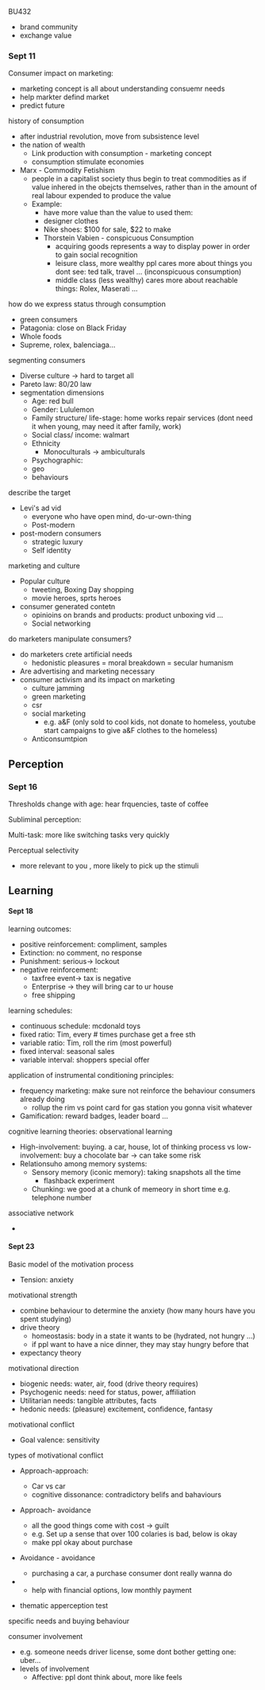 BU432

- brand community
- exchange value





### Sept 11

Consumer impact on marketing:

- marketing concept is all about understanding consuemr needs
- help markter defind market
- predict future

history of consumption

- after industrial revolution, move from subsistence level
- the nation of wealth
  - Link production with consumption - marketing concept
  - consumption stimulate economies
- Marx - Commodity Fetishism
  - people in a capitalist society thus begin to treat commodities as if value inhered in the obejcts themselves, rather than in the amount of real labour expended to produce the value
  - Example:
    -  have more value than the value to used them: 
    - designer clothes
    - Nike shoes: $100 for sale, \$22 to make
    - Thorstein Vabien - conspicuous Consumption
      - acquiring goods represents a way to display power in order to gain social recognition
      - leisure class, more wealthy ppl cares more about things you dont see: ted talk, travel ... (inconspicuous consumption)
      - middle class (less wealthy) cares more about reachable things: Rolex, Maserati ...

how do we express status through consumption

- green consumers
- Patagonia: close on Black Friday 
- Whole foods 
- Supreme, rolex, balenciaga...

segmenting consumers

- Diverse culture -> hard to target all
- Pareto law: 80/20 law
- segmentation dimensions
  - Age: red bull
  - Gender: Lululemon 
  - Family structure/ life-stage: home works repair services (dont need it when young, may need it after family, work)
  - Social class/ income: walmart
  - Ethnicity
    - Monoculturals -> ambiculturals
  - Psychographic:
  - geo
  - behaviours

describe the target

- Levi's ad vid
  - everyone who have open mind, do-ur-own-thing
  - Post-modern
- post-modern consumers
  - strategic luxury
  - Self identity

marketing and culture

- Popular culture
  - tweeting, Boxing Day shopping
  - movie heroes, sprts heroes
- consumer generated contetn
  - opinioins on brands and products: product unboxing vid ...
  - Social networking

do marketers manipulate consumers?

- do marketers crete artificial needs
  - hedonistic pleasures = moral breakdown = secular humanism
- Are advertising and marketing necessary
- consumer activism and its impact on marketing
  - culture jamming
  - green marketing
  - csr
  - social marketing 
    - e.g. a&F (only sold to cool kids, not donate to homeless, youtube start campaigns to give a&F clothes to the homeless)
  - Anticonsumtpion 



## Perception

### Sept 16 

Thresholds change with age: hear frquencies, taste of coffee

Subliminal perception: 

Multi-task: more like switching tasks very quickly

Perceptual selectivity

- more relevant to you , more likely to pick up the stimuli



## Learning

#### Sept 18

learning outcomes:

- positive reinforcement: compliment, samples
- Extinction: no comment, no response
- Punishment: serious-> lockout
- negative reinforcement:
  -  taxfree event-> tax is negative
  - Enterprise -> they will bring car to ur house
  - free shipping

learning schedules:

- continuous schedule: mcdonald toys
- fixed ratio: Tim, every # times purchase get a free sth
- variable ratio: Tim, roll the rim (most powerful)
- fixed interval: seasonal sales
- variable interval: shoppers special offer

application of instrumental conditioning principles:

- frequency marketing: make sure not reinforce the behaviour consumers already doing
  - rollup the rim vs point card for gas station you gonna visit whatever
- Gamification: reward badges, leader board ...

cognitive learning theories: observational learning

- High-involvement: buying. a car, house, lot of thinking process vs low-involvement: buy a chocolate bar -> can take some risk
- Relationsuho among memory systems:
  - Sensory memory (iconic memory): taking snapshots all the time
    - flashback experiment
  - Chunking: we good at a chunk of memeory in short time e.g. telephone number

associative network

- 



#### Sept 23

Basic model of the motivation process

- Tension: anxiety

motivational strength

- combine behaviour to determine the anxiety (how many hours have you spent studying)
- drive theory
  - homeostasis: body in a state it wants to be (hydrated, not hungry ...)
  - if ppl want to have a nice dinner, they may stay hungry before that
- expectancy theory

motivational direction

- biogenic needs: water, air, food (drive theory requires)
- Psychogenic needs: need for status, power, affiliation 
- Utilitarian needs: tangible attributes, facts
- hedonic needs: (pleasure) excitement, confidence, fantasy

motivational conflict

- Goal valence: sensitivity 

types of motivational conflict

- Approach-approach: 
  - Car vs car
  - cognitive dissonance: contradictory belifs and bahaviours
- Approach- avoidance
  - all the good things come with cost -> guilt
  - e.g. Set up a sense that over 100 colaries is bad, below is okay
  - make ppl okay about purchase

- Avoidance - avoidance
  - purchasing a car, a purchase consumer dont really wanna do
- - help with financial options, low monthly payment

- thematic apperception test

specific needs and buying behaviour

consumer involvement

- e.g. someone needs driver license, some dont bother getting one: uber...
- levels of involvement
  - Affective: ppl dont think about, more like feels



